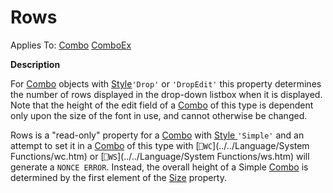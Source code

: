 




<h1 class="heading"><span class="name">Rows</span></h1>

Applies To: [Combo](../a-z/combo.md) [ComboEx](../a-z/comboex.md)


**Description**


For [Combo](../a-z/combo.md) objects with [Style](../a-z/style.md)`'Drop'` or `'DropEdit'` this property determines the number of rows displayed in the drop-down listbox when it is displayed. Note that the height of the edit field of a [Combo](../a-z/combo.md) of this type is dependent only upon the size of the font in use, and cannot otherwise be changed.


Rows is a "read-only" property for a [Combo](../a-z/combo.md) with [Style ](../a-z/style.md)`'Simple'` and an attempt to set it in a [Combo](../a-z/combo.md) of this type with [`⎕WC`](../../Language/System Functions/wc.htm) or [`⎕WS`](../../Language/System Functions/ws.htm) will generate a `NONCE ERROR`. Instead, the overall height of a Simple [Combo](../a-z/combo.md) is determined by the first element of the [Size](../a-z/size.md) property.



